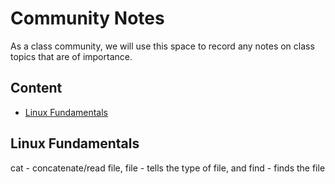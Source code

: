 # Community Notes

As a class community, we will use this space to record any notes on class topics that are of importance.

## Content

* [Linux Fundamentals](#linux-fundamentals)


## Linux Fundamentals
cat - concatenate/read file, file - tells the type of file, and find - finds the file
